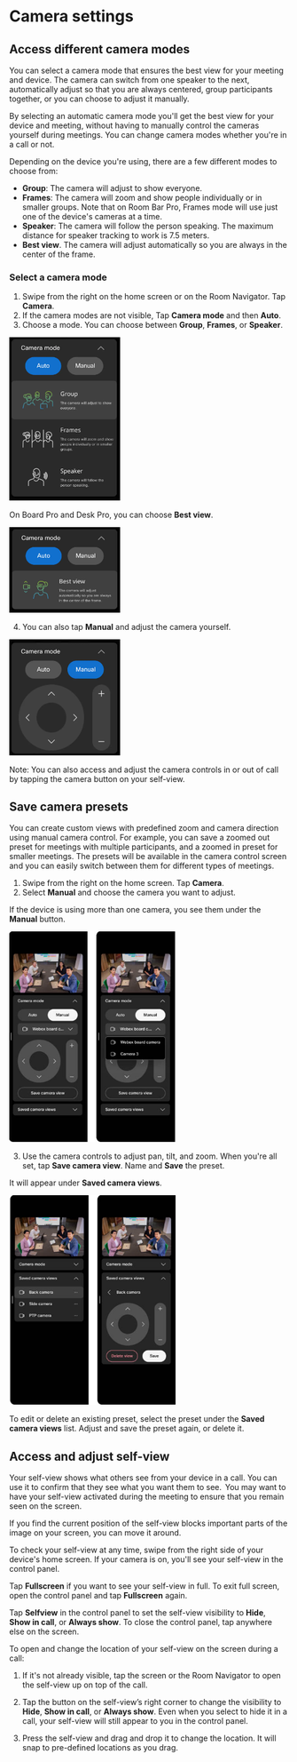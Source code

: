 # Camera settings

## Access different camera modes

You can select a camera mode that ensures the best view for your meeting and device. The camera can switch from one speaker to the next, automatically adjust so that you are always centered, group participants together, or you can choose to adjust it manually. 

By selecting an automatic camera mode you'll get the best view for your device and meeting, without having to manually control the cameras yourself during meetings. You can change camera modes whether you're in a call or not. 

Depending on the device you're using, there are a few different modes to choose from:


* **Group**: The camera will adjust to show everyone. 
* **Frames**: The camera will zoom and show people individually or in smaller groups. Note that on Room Bar Pro, Frames mode will use just one of the device's cameras at a time.
*	**Speaker**: The camera will follow the person speaking. The maximum distance for speaker tracking to work is 7.5 meters.
*	**Best view**. The camera will adjust automatically so you are always in the center of the frame.

### Select a camera mode

1.	Swipe from the right on the home screen or on the Room Navigator. Tap **Camera**. 
2.	If the camera modes are not visible, Tap **Camera mode** and then **Auto**. 
3.	Choose a mode. You can choose between **Group**, **Frames**, or **Speaker**.

<img src="/doc/images/MTR/CameraModeAuto.png" style="width: 200px" />

On Board Pro and Desk Pro, you can choose **Best view**. 

<img src="/doc/images/MTR/CameraModeAuto2.jpg" style="width: 200px" />

4.	You can also tap **Manual** and adjust the camera yourself.

<img src="/doc/images/MTR/CameraModeManual.png" style="width: 200px" />

Note: You can also access and adjust the camera controls in or out of call by tapping the camera button on your self-view.


## Save camera presets  

You can create custom views with predefined zoom and camera direction using manual camera control. For example, you can save a zoomed out preset for meetings with multiple participants, and a zoomed in preset for smaller meetings. The presets will be available in the camera control screen and you can easily switch between them for different types of meetings. 

1. Swipe from the right on the home screen. Tap **Camera**.
2. Select **Manual** and choose the camera you want to adjust.

If the device is using more than one camera, you see them under the **Manual** button.

<img src="/doc/images/MTR/CameraModeManual2.jpg" style="width: 300px" />

3. Use the camera controls to adjust pan, tilt, and zoom. When you're all set, tap **Save camera view**. Name and **Save** the preset.

It will appear under **Saved camera views**.

<img src="/doc/images/MTR/CameraModeManual3.jpg" style="width: 300px" />

To edit or delete an existing preset, select the preset under the **Saved camera views** list. Adjust and save the preset again, or delete it. 


## Access and adjust self-view 

Your self-view shows what others see from your device in a call. You can use it to confirm that they see what you want them to see.  
You may want to have your self-view activated during the meeting to ensure that you remain seen on the screen. 

If you find the current position of the self-view blocks important parts of the image on your screen, you can move it around.  

To check your self-view at any time, swipe from the right side of your device's home screen. If your camera is on, you'll see your self-view in the control panel. 

Tap **Fullscreen** if you want to see your self-view in full. To exit full screen, open the control panel and tap **Fullscreen** again.   

Tap **Selfview** in the control panel to set the self-view visibility to **Hide**, **Show in call**, or **Always show**. To close the control panel, tap anywhere else on the screen.   

To open and change the location of your self-view on the screen during a call:  

1. If it's not already visible, tap the screen or the Room Navigator to open the self-view up on top of the call.   

2. Tap the button on the self-view’s right corner to change the visibility to **Hide**, **Show in call**, or **Always show**. Even when you select to hide it in a call, your self-view will still appear to you in the control panel.  

3. Press the self-view and drag and drop it to change the location. It will snap to pre-defined locations as you drag.  
